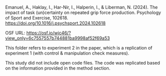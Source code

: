 Emanuel, A., Haklay, I., Har-Nir, I., Halperin, I., & Liberman, N. (2024). The impact of task (un)certainty on repeated grip force production. Psychology of Sport and Exercise, 102618. https://doi.org/10.1016/j.psychsport.2024.102618

OSF URL: https://osf.io/wjc46/?view_only=6c7557557b744881ba9998af52f69a53

This folder refers to experiment 2 in the paper, which is a replication of experiment 1 (with control & manipulation check measures).

This study did not include open code files. The code was replicated based on the information provided in the method section.